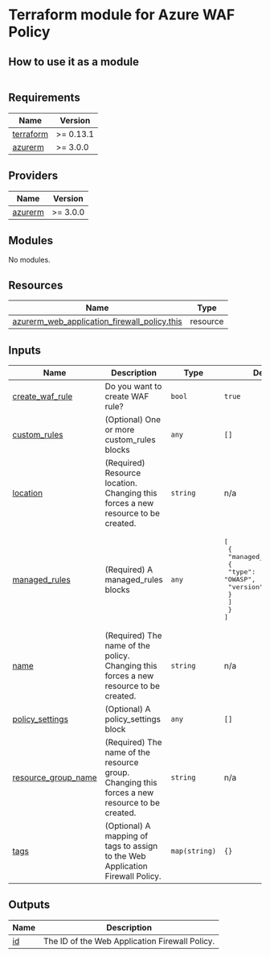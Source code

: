 # Terraform module for Azure WAF Policy

## How to use it as a module

```hcl

```

<!-- BEGINNING OF PRE-COMMIT-TERRAFORM DOCS HOOK -->
## Requirements

| Name | Version |
|------|---------|
| <a name="requirement_terraform"></a> [terraform](#requirement\_terraform) | >= 0.13.1 |
| <a name="requirement_azurerm"></a> [azurerm](#requirement\_azurerm) | >= 3.0.0 |

## Providers

| Name | Version |
|------|---------|
| <a name="provider_azurerm"></a> [azurerm](#provider\_azurerm) | >= 3.0.0 |

## Modules

No modules.

## Resources

| Name | Type |
|------|------|
| [azurerm_web_application_firewall_policy.this](https://registry.terraform.io/providers/hashicorp/azurerm/latest/docs/resources/web_application_firewall_policy) | resource |

## Inputs

| Name | Description | Type | Default | Required |
|------|-------------|------|---------|:--------:|
| <a name="input_create_waf_rule"></a> [create\_waf\_rule](#input\_create\_waf\_rule) | Do you want to create WAF rule? | `bool` | `true` | no |
| <a name="input_custom_rules"></a> [custom\_rules](#input\_custom\_rules) | (Optional) One or more custom\_rules blocks | `any` | `[]` | no |
| <a name="input_location"></a> [location](#input\_location) | (Required) Resource location. Changing this forces a new resource to be created. | `string` | n/a | yes |
| <a name="input_managed_rules"></a> [managed\_rules](#input\_managed\_rules) | (Required) A managed\_rules blocks | `any` | <pre>[<br>  {<br>    "managed_rule_set": [<br>      {<br>        "type": "OWASP",<br>        "version": "3.2"<br>      }<br>    ]<br>  }<br>]</pre> | no |
| <a name="input_name"></a> [name](#input\_name) | (Required) The name of the policy. Changing this forces a new resource to be created. | `string` | n/a | yes |
| <a name="input_policy_settings"></a> [policy\_settings](#input\_policy\_settings) | (Optional) A policy\_settings block | `any` | `[]` | no |
| <a name="input_resource_group_name"></a> [resource\_group\_name](#input\_resource\_group\_name) | (Required) The name of the resource group. Changing this forces a new resource to be created. | `string` | n/a | yes |
| <a name="input_tags"></a> [tags](#input\_tags) | (Optional) A mapping of tags to assign to the Web Application Firewall Policy. | `map(string)` | `{}` | no |

## Outputs

| Name | Description |
|------|-------------|
| <a name="output_id"></a> [id](#output\_id) | The ID of the Web Application Firewall Policy. |
<!-- END OF PRE-COMMIT-TERRAFORM DOCS HOOK -->
